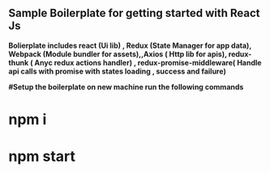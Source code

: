 <h2> Sample Boilerplate for getting started with React Js </h2>

<b> Bolierplate includes 
react (Ui lib) , Redux (State Manager for app data), Webpack (Module bundler for assets),,Axios ( Http lib for apis),
redux-thunk ( Anyc redux actions handler) ,
redux-promise-middleware( Handle api calls with promise with states loading , success and failure) 

#Setup the boilerplate on new machine run the following commands
</b>

# npm i

# npm start

